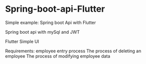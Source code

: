 # Spring-boot-api-Flutter
Simple example: Spring boot Api with Flutter

Spring boot api with mySql and JWT 

Flutter Simple UI


Requirements:
employee entry process
The process of deleting an employee
The process of modifying employee data
